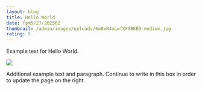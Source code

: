 ```yaml
---
layout: blog
title: Hello World
date: fpm5/27/202502
thumbnail: /admin/images/uploads/6w8xR4oLwfXFSBKB9-medium.jpg
rating: 5
---
```

Example text for Hello World. 

![](/admin/images/uploads/PXL_20250228_191251351.RAW-01.COVER.jpg)

Additional example text and paragraph. Continue to write in this box in order to update the page on the right.
